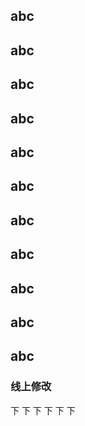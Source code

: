 ## abc
## abc
## abc
## abc
## abc
## abc
## abc
## abc
## abc
## abc
## abc




### 线上修改
下
下
下
下
下
下
